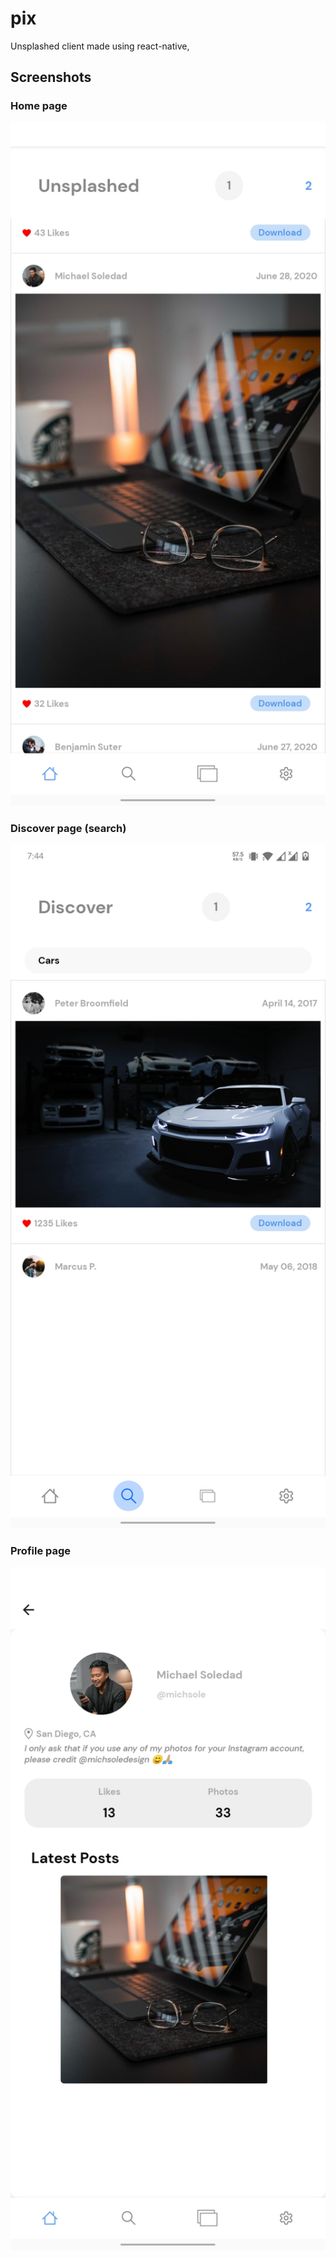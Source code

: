 # pix
Unsplashed client made using react-native, 
## Screenshots
### Home page
<img src="https://raw.githubusercontent.com/AswinVijayanO/pix/master/screenshots/Screenshot_20200628-194135.jpg" width="700" />

### Discover page (search)
<img src="https://raw.githubusercontent.com/AswinVijayanO/pix/master/screenshots/Screenshot_20200628-194414.jpg" width="700" />

### Profile page
<img src="https://raw.githubusercontent.com/AswinVijayanO/pix/master/screenshots/Screenshot_20200628-194154.jpg" width="700" />

